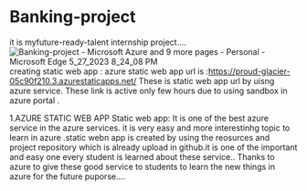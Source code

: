 # Banking-project
it is myfuture-ready-talent internship project....
![Banking-project - Microsoft Azure and 9 more pages - Personal - Microsoft​ Edge 5_27_2023 8_24_08 PM](https://github.com/subbu4862/Banking-project/assets/131730465/f02c8750-e4ff-4359-9b6d-cd7e1ff4f630)
creating static web app :
azure static web app url is :https://proud-glacier-05c90f210.3.azurestaticapps.net/
These is static web app url by uisng azure service.
These link is active only few hours due to using sandbox in azure portal .

1.AZURE STATIC WEB APP Static web app:
It is one of the best azure service in the azure services. it is very easy and more interestinhg topic to learn in azure .static webn app is created by using the reosurces and project repository which is already upload in github.it is one of the important and easy one every student is learned about these service..
Thanks to azure to give these good service to students to learn the new things in azure for the future puporse....
